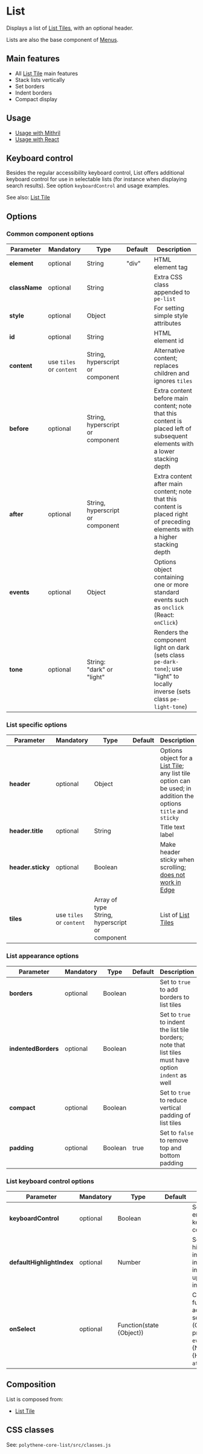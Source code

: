 # List

Displays a list of [List Tiles](list-tile.md), with an optional header.

Lists are also the base component of [Menus](menu.md).


## Main features

* All [List Tile](list-tile.md) main features
* Stack lists vertically
* Set borders
* Indent borders
* Compact display


## Usage

* [Usage with Mithril](mithril/list.md)
* [Usage with React](react/list.md)


## Keyboard control

Besides the regular accessibility keyboard control, List offers additional keyboard control for use in selectable lists (for instance when displaying search results). See option `keyboardControl` and usage examples.

See also: [List Tile](list-tile.md#keyboard-control)


## Options

### Common component options

| **Parameter** |  **Mandatory** | **Type** | **Default** | **Description** |
| ------------- | -------------- | -------- | ----------- | --------------- |
| **element**   | optional | String | "div" | HTML element tag |
| **className** | optional | String |  | Extra CSS class appended to `pe-list` |
| **style**     | optional | Object |       | For setting simple style attributes |
| **id** | optional | String | | HTML element id |
| **content** | use `tiles` or `content` | String, hyperscript or component | | Alternative content; replaces children and ignores `tiles` |
| **before** | optional | String, hyperscript or component | | Extra content before main content; note that this content is placed left of subsequent elements with a lower stacking depth |
| **after** | optional | String, hyperscript or component | | Extra content after main content; note that this content is placed right of preceding elements with a higher stacking depth |
| **events** | optional | Object | | Options object containing one or more standard events such as `onclick` (React: `onClick`) |
| **tone**      | optional       | String: "dark" or "light" |  | Renders the component light on dark (sets class `pe-dark-tone`); use "light" to locally inverse (sets class `pe-light-tone`) |

### List specific options

| **Parameter**     |  **Mandatory** | **Type** | **Default** | **Description** |
| ----------------- | -------------- | -------- | ----------- | --------------- |
| **header**        | optional | Object | | Options object for a [List Tile](list-tile.md); any list tile option can be used; in addition the options `title` and `sticky` |
| **header.title**  | optional | String | | Title text label |
| **header.sticky** | optional | Boolean | | Make header sticky when scrolling; [does not work in Edge](http://caniuse.com/#feat=css-sticky) |
| **tiles**         | use `tiles` or `content` | Array of type String, hyperscript or component | | List of [List Tiles](list-tile.md) |

### List appearance options

| **Parameter**       |  **Mandatory** | **Type** | **Default** | **Description** |
| ------------------- | -------------- | -------- | ----------- | --------------- |
| **borders**         | optional | Boolean | | Set to `true` to add borders to list tiles |
| **indentedBorders** | optional | Boolean | | Set to `true` to indent the list tile borders; note that list tiles must have option `indent` as well       |
| **compact**         | optional | Boolean | | Set to `true` to reduce vertical padding of list tiles |
| **padding**         | optional | Boolean | true | Set to `false` to remove top and bottom padding |


### List keyboard control options

| **Parameter**       |  **Mandatory** | **Type** | **Default** | **Description** |
| ------------------- | -------------- | -------- | ----------- | --------------- |
| **keyboardControl** | optional | Boolean | | Set to `true` to enable keyboard control |
| **defaultHighlightIndex** | optional | Number | | Sets the initally highlighted index; after user interaction the index will be updated internally |
| **onSelect**  | optional | Function(state {Object}) | | Callback function that accepts the list selected state (Object with properties `event`, `index` {Number}, `dom` {HTMLElement}, `attrs` {Object}) |




## Composition

List is composed from:

* [List Tile](list-tile.md)


## CSS classes

See: `polythene-core-list/src/classes.js`


